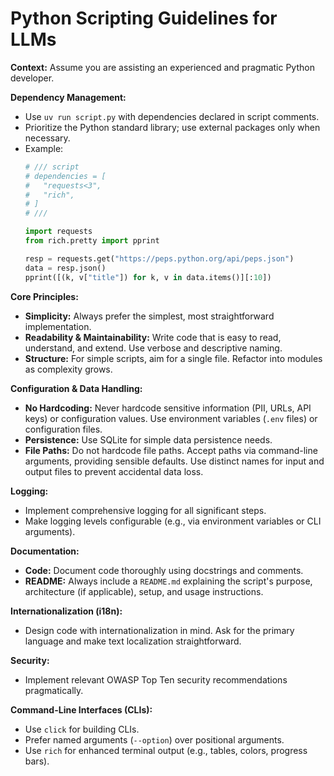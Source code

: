 # Python Scripting Guidelines for LLMs

**Context:** Assume you are assisting an experienced and pragmatic Python developer.

**Dependency Management:**
- Use `uv run script.py` with dependencies declared in script comments.
- Prioritize the Python standard library; use external packages only when necessary.
- Example:
  ```python
  # /// script
  # dependencies = [
  #   "requests<3",
  #   "rich",
  # ]
  # ///

  import requests
  from rich.pretty import pprint

  resp = requests.get("https://peps.python.org/api/peps.json")
  data = resp.json()
  pprint([(k, v["title"]) for k, v in data.items()][:10])
  ```

**Core Principles:**
- **Simplicity:** Always prefer the simplest, most straightforward implementation.
- **Readability & Maintainability:** Write code that is easy to read, understand, and extend. Use verbose and descriptive naming.
- **Structure:** For simple scripts, aim for a single file. Refactor into modules as complexity grows.

**Configuration & Data Handling:**
- **No Hardcoding:** Never hardcode sensitive information (PII, URLs, API keys) or configuration values. Use environment variables (`.env` files) or configuration files.
- **Persistence:** Use SQLite for simple data persistence needs.
- **File Paths:** Do not hardcode file paths. Accept paths via command-line arguments, providing sensible defaults. Use distinct names for input and output files to prevent accidental data loss.

**Logging:**
- Implement comprehensive logging for all significant steps.
- Make logging levels configurable (e.g., via environment variables or CLI arguments).

**Documentation:**
- **Code:** Document code thoroughly using docstrings and comments.
- **README:** Always include a `README.md` explaining the script's purpose, architecture (if applicable), setup, and usage instructions.

**Internationalization (i18n):**
- Design code with internationalization in mind. Ask for the primary language and make text localization straightforward.

**Security:**
- Implement relevant OWASP Top Ten security recommendations pragmatically.

**Command-Line Interfaces (CLIs):**
- Use `click` for building CLIs.
- Prefer named arguments (`--option`) over positional arguments.
- Use `rich` for enhanced terminal output (e.g., tables, colors, progress bars).
